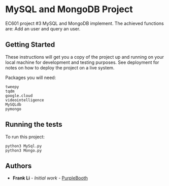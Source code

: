# MySQL and MongoDB Project

EC601 project #3 MySQL and MongoDB implement. The achieved functions are: Add an user and query an user.

## Getting Started

These instructions will get you a copy of the project up and running on your local machine for development and testing purposes. See deployment for notes on how to deploy the project on a live system.<br>

Packages you will need:

    tweepy
    tqdm
    google.cloud
    videointelligence
    MySQLdb
    pymongo

## Running the tests
To run this project:	

    python3 MySql.py
    python3 Mongo.py

## Authors

* **Frank Li** - *Initial work* - [PurpleBooth](https://github.com/FrankLiOnLine)
